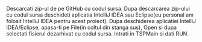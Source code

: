 Descarcati zip-ul de pe GitHub cu codul sursa. 
Dupa descarcarea zip-ului cu codul sursa deschideti aplicatia IntelliJ IDEA sau Eclipse(eu personal am folosit IntelliJ IDEA pentru acest proiect).
Dupa deschiderea aplicatiei IntelliJ IDEA/Eclipse, apasa-ti pe File(in coltul din stanga sus), Open si dupa selectati fisierul dezarhivat cu codul sursa.
Intrati in TSPMain si dati RUN.
